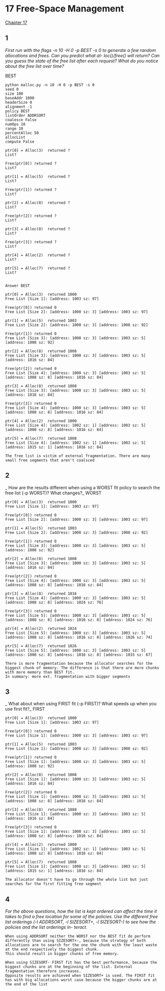 # 17 Free-Space Management

[Chapter 17](http://pages.cs.wisc.edu/~remzi/OSTEP/vm-freespace.pdf)

## 1

_First run with the flags -n 10 -H 0 -p BEST -s 0 to generate a few random allocations and frees. Can you predict what al- loc()/free() will return? Can you guess the state of the free list after each request? What do you notice about the free list over time?_

BEST
~~~
python malloc.py -n 10 -H 0 -p BEST -s 0
seed 0
size 100
baseAddr 1000
headerSize 0
alignment -1
policy BEST
listOrder ADDRSORT
coalesce False
numOps 10
range 10
percentAlloc 50
allocList
compute False

ptr[0] = Alloc(3)  returned ?
List?

Free(ptr[0]) returned ?
List?

ptr[1] = Alloc(5)  returned ?
List?

Free(ptr[1]) returned ?
List?

ptr[2] = Alloc(8)  returned ?
List?

Free(ptr[2]) returned ?
List?

ptr[3] = Alloc(8)  returned ?
List?

Free(ptr[3]) returned ?
List?

ptr[4] = Alloc(2)  returned ?
List?

ptr[5] = Alloc(7)  returned ?
List?


Answer BEST

ptr[0] = Alloc(3)  returned 1000
Free List [Size 1]: [address: 1003 sz: 97]

Free(ptr[0]) returned 0
Free List [Size 2]: [address: 1000 sz: 3] [address: 1003 sz: 97]

ptr[1] = Alloc(5)  returned 1003
Free List [Size 2]: [address: 1000 sz: 3] [address: 1008 sz: 92]

Free(ptr[1]) returned 0
Free List [Size 3]: [address: 1000 sz: 3] [address: 1003 sz: 5] [address: 1008 sz: 92]

ptr[2] = Alloc(8)  returned 1008
Free List [Size 3]: [address: 1000 sz: 3] [address: 1003 sz: 5] [address: 1016 sz: 84]

Free(ptr[2]) returned 0
Free List [Size 4]: [address: 1000 sz: 3] [address: 1003 sz: 5] [address: 1008 sz: 8] [address: 1016 sz: 84]

ptr[3] = Alloc(8)  returned 1008
Free List [Size 3]: [address: 1000 sz: 3] [address: 1003 sz: 5] [address: 1016 sz: 84]

Free(ptr[3]) returned 0
Free List [Size 4]: [address: 1000 sz: 3] [address: 1003 sz: 5] [address: 1008 sz: 8] [address: 1016 sz: 84]

ptr[4] = Alloc(2)  returned 1000
Free List [Size 4]: [address: 1002 sz: 1] [address: 1003 sz: 5] [address: 1008 sz: 8] [address: 1016 sz: 84]

ptr[5] = Alloc(7)  returned 1008
Free List [Size 4]: [address: 1002 sz: 1] [address: 1003 sz: 5] [address: 1015 sz: 1] [address: 1016 sz: 84]
~~~
~~~
The free list is victim of external fragmentation. There are many small free segments that aren't coalsced
~~~

## 2

_ How are the results different when using a WORST fit policy to search the free list (-p WORST)? What changes?_
WORST

~~~
ptr[0] = Alloc(3)  returned 1000
Free List [Size 1]: [address: 1003 sz: 97]

Free(ptr[0]) returned 0
Free List [Size 2]: [address: 1000 sz: 3] [address: 1003 sz: 97]

ptr[1] = Alloc(5)  returned 1003
Free List [Size 2]: [address: 1000 sz: 3] [address: 1008 sz: 92]

Free(ptr[1]) returned 0
Free List [Size 3]: [address: 1000 sz: 3] [address: 1003 sz: 5] [address: 1008 sz: 92]

ptr[2] = Alloc(8)  returned 1008
Free List [Size 3]: [address: 1000 sz: 3] [address: 1003 sz: 5] [address: 1016 sz: 84]

Free(ptr[2]) returned 0
Free List [Size 4]: [address: 1000 sz: 3] [address: 1003 sz: 5] [address: 1008 sz: 8] [address: 1016 sz: 84]

ptr[3] = Alloc(8)  returned 1016
Free List [Size 4]: [address: 1000 sz: 3] [address: 1003 sz: 5] [address: 1008 sz: 8] [address: 1024 sz: 76]

Free(ptr[3]) returned 0
Free List [Size 5]: [address: 1000 sz: 3] [address: 1003 sz: 5] [address: 1008 sz: 8] [address: 1016 sz: 8] [address: 1024 sz: 76]

ptr[4] = Alloc(2)  returned 1024
Free List [Size 5]: [address: 1000 sz: 3] [address: 1003 sz: 5] [address: 1008 sz: 8] [address: 1016 sz: 8] [address: 1026 sz: 74]

ptr[5] = Alloc(7)  returned 1026
Free List [Size 5]: [address: 1000 sz: 3] [address: 1003 sz: 5] [address: 1008 sz: 8] [address: 1016 sz: 8] [address: 1033 sz: 67]
~~~
~~~
There is more fragmentation because the allocator searches for the biggest chunk of memory. The difference is that there are more chunks with more memory than BEST fit. 
In summary: more ext. fragmentation with bigger segments
~~~


## 3

_ What about when using FIRST fit (-p FIRST)? What speeds up when you use first fit?_
FIRST

~~~
ptr[0] = Alloc(3)  returned 1000
Free List [Size 1]: [address: 1003 sz: 97]

Free(ptr[0]) returned 0
Free List [Size 1]: [address: 1000 sz: 3] [address: 1003 sz: 97]

ptr[1] = Alloc(5)  returned 1003
Free List [Size 1]: [address: 1000 sz: 3] [address: 1008 sz: 92]

Free(ptr[1]) returned 0
Free List [Size 1]: [address: 1000 sz: 3] [address: 1003 sz: 5] [address: 1008 sz: 92]

ptr[2] = Alloc(8)  returned 1008
Free List [Size 1]: [address: 1000 sz: 3] [address: 1003 sz: 5] [address: 1016 sz: 84]

Free(ptr[2]) returned 0
Free List [Size 1]: [address: 1000 sz: 3] [address: 1003 sz: 5] [address: 1008 sz: 8] [address: 1016 sz: 84]

ptr[3] = Alloc(8)  returned 1008
Free List [Size 1]: [address: 1000 sz: 3] [address: 1003 sz: 5] [address: 1016 sz: 84]

Free(ptr[3]) returned 0
Free List [Size 1]: [address: 1000 sz: 3] [address: 1003 sz: 5] [address: 1008 sz: 8] [address: 1016 sz: 84]

ptr[4] = Alloc(2)  returned 1000
Free List [Size 1]: [address: 1002 sz: 1] [address: 1003 sz: 5] [address: 1008 sz: 8] [address: 1016 sz: 84]

ptr[5] = Alloc(7)  returned 1008
Free List [Size 1]: [address: 1000 sz: 3] [address: 1003 sz: 5] [address: 1015 sz: 1] [address: 1016 sz: 84]
~~~
~~~
The allocator doesn't have to go through the whole list but just searches for the first fitting free segment
~~~

## 4
_For the above questions, how the list is kept ordered can affect the time it takes to find a free location for some of the policies. Use the different free list orderings (-l ADDRSORT, -l SIZESORT+, -l SIZESORT-) to see how the policies and the list orderings in- teract._
~~~
When using ADDRSORT neither the WORST nor the BEST fit do perform differently than using SIZESORT+-, because the strategy of both allocations are to search for the one the chunk with the least waste at the end respectively the biggest chunk.
This should result in bigger chunks of free memory.

When using SIZESORT- FIRST fit has the best performance, because the biggest chunks are at the beginning of the list. External fragmentation therefore increases. 
Opposite results are achieved when SIZESORT+ is used. The FIRST fit has with big allocations worst case because the bigger chunks are at the end of the list
~~~
